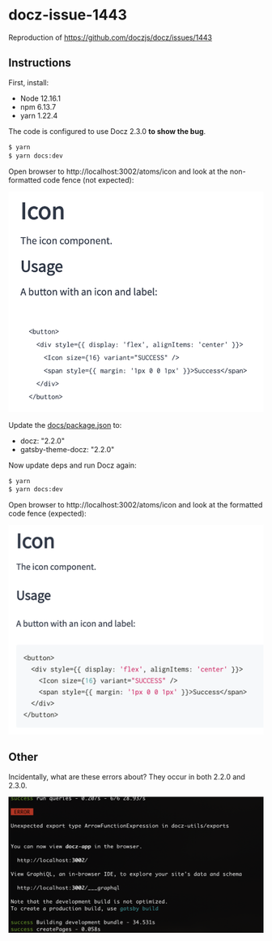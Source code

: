 # docz-issue-1443

Reproduction of https://github.com/doczjs/docz/issues/1443

## Instructions

First, install:

- Node 12.16.1
- npm 6.13.7
- yarn 1.22.4

The code is configured to use Docz 2.3.0 __to show the bug__.

```bash
$ yarn
$ yarn docs:dev
```

Open browser to http://localhost:3002/atoms/icon and look at the non-formatted code fence (not expected):

![non-formatted](./non-formatted.png)

Update the [docs/package.json](./docs/package.json) to:

- docz: "2.2.0"
- gatsby-theme-docz: "2.2.0"

Now update deps and run Docz again:

```bash
$ yarn
$ yarn docs:dev
```

Open browser to http://localhost:3002/atoms/icon and look at the formatted code fence (expected):

![formatted](./formatted.png)

## Other

Incidentally, what are these errors about? They occur in both 2.2.0 and 2.3.0.

![error](./error.png)

